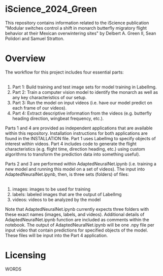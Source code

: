 # iScience_2024_Green
This repository contains information related to the iScience publication "Modular switches control a shift in monarch butterfly migratory flight behavior at their Mexican overwintering sites" by Delbert A. Green II, Sean Polidori and Samuel Stratton.

<h1>Overview</h1>
The workflow for this project includes four essential parts:
<br/><br/>

<ol>
    <li>Part 1: Build training and test image sets for model training in LabelImg.</li>
    <li>Part 2: Train a computer vision model to identify the monarch as well as any key characteristics of our setup.</li>
    <li>Part 3: Run the model on input videos (i.e. have our model predict on each frame of our videos).</li>
    <li>Part 4: Extract descriptive information from the videos (e.g. butterfly heading direction, wingbeat frequency, etc.).</li>
</ol>

Parts 1 and 4 are provided as independent applications that are available within this repository. Installation instructions for both applications are found in the INSTALLATION file. Part 1 uses LabelImg to specify objects of interest within videos. Part 4 includes code to generate the flight characteristics (e.g. flight time, direction heading, etc.) using custom algorithms to transform the prediction data into something useful).

Parts 2 and 3 are performed within AdaptedNeuralNet.ipynb (i.e. training a new model and running this model on a set of videos).  The input into AdaptedNeuralNet.ipynb, then, is three sets (folders) of files:
<br/><br/>

<ol>
    <li>images: images to be used for training</li>
    <li>labels: labeled images that are the output of LabelImg </li>
    <li>videos: videos to be analyzed by the model</li>
</ol>

Note that AdaptedNeuralNet.ipynb currently expects three folders with these exact names (images, labels, and videos). Additional details of AdaptedNeuralNet.ipynb function are included as comments within the notebook. The output of AdaptedNeuralNet.ipynb will be one .npy file per input video that contain predictions for specified objects of the model. These files will be input into the Part 4 application.

<h1>Licensing</h1>
WORDS

